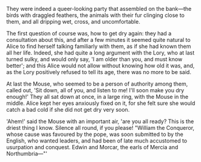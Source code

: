 They were indeed a queer-looking party that assembled on the bank—the birds with draggled feathers, the animals with their fur clinging close to them, and all dripping wet, cross, and uncomfortable.

The first question of course was, how to get dry again: they had a consultation about this, and after a few minutes it seemed quite natural to Alice to find herself talking familiarly with them, as if she had known them all her life. Indeed, she had quite a long argument with the Lory, who at last turned sulky, and would only say, 'I am older than you, and must know better'; and this Alice would not allow without knowing how old it was, and, as the Lory positively refused to tell its age, there was no more to be said.

At last the Mouse, who seemed to be a person of authority among them, called out, 'Sit down, all of you, and listen to me! I'll soon make you dry enough!' They all sat down at once, in a large ring, with the Mouse in the middle. Alice kept her eyes anxiously fixed on it, for she felt sure she would catch a bad cold if she did not get dry very soon.

'Ahem!' said the Mouse with an important air, 'are you all ready? This is the driest thing I know. Silence all round, if you please! "William the Conqueror, whose cause was favoured by the pope, was soon submitted to by the English, who wanted leaders, and had been of late much accustomed to usurpation and conquest. Edwin and Morcar, the earls of Mercia and Northumbria—"'
